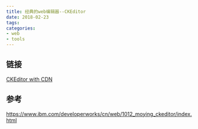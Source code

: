 ```yaml
---
title: 经典的web编辑器--CKEditor
date: 2018-02-23
tags:
categories:
- web
- tools
---
```



## 链接

[CKEditor with CDN](https://js.plus/docs/how-to-install-ckeditor-plugin-from-cdn)



## 参考

https://www.ibm.com/developerworks/cn/web/1012_moying_ckeditor/index.html
